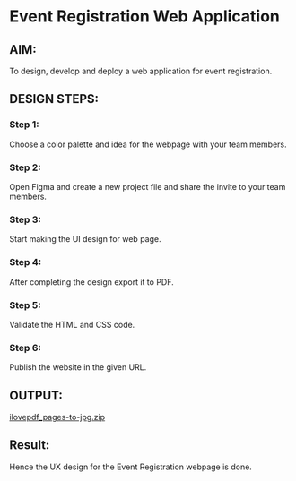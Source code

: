 # Event Registration Web Application

## AIM:
To design, develop and deploy a web application for event registration.

## DESIGN STEPS:

### Step 1:
Choose a color palette and idea for the webpage with your team members.

### Step 2:
Open Figma and create a new project file and share the invite to your team members.

### Step 3:
Start making the UI design for web page.

### Step 4:
After completing the design export it to PDF.

### Step 5:

Validate the HTML and CSS code.

### Step 6:

Publish the website in the given URL.


## OUTPUT:
[ilovepdf_pages-to-jpg.zip](https://github.com/laxman2054/event-registration/files/10515545/ilovepdf_pages-to-jpg.zip)



## Result:
Hence the UX design for the Event Registration webpage is done.

